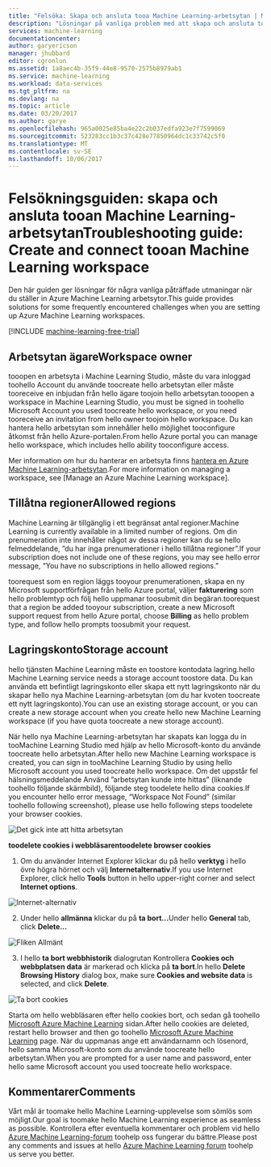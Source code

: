 ```yaml
---
title: "Felsöka: Skapa och ansluta tooa Machine Learning-arbetsytan | Microsoft Docs"
description: "Lösningar på vanliga problem med att skapa och ansluta tooan Azure Machine Learning-arbetsytan"
services: machine-learning
documentationcenter: 
author: garyericson
manager: jhubbard
editor: cgronlun
ms.assetid: 1a8aec4b-35f9-44e8-9570-2575b8979ab1
ms.service: machine-learning
ms.workload: data-services
ms.tgt_pltfrm: na
ms.devlang: na
ms.topic: article
ms.date: 03/20/2017
ms.author: garye
ms.openlocfilehash: 965a0025e85ba4e22c2b037edfa923e7f7599069
ms.sourcegitcommit: 523283cc1b3c37c428e77850964dc1c33742c5f0
ms.translationtype: MT
ms.contentlocale: sv-SE
ms.lasthandoff: 10/06/2017
---
```

# <a name="troubleshooting-guide-create-and-connect-tooan-machine-learning-workspace"></a><span data-ttu-id="71b65-103">Felsökningsguiden: skapa och ansluta tooan Machine Learning-arbetsytan</span><span class="sxs-lookup"><span data-stu-id="71b65-103">Troubleshooting guide: Create and connect tooan Machine Learning workspace</span></span>
<span data-ttu-id="71b65-104">Den här guiden ger lösningar för några vanliga påträffade utmaningar när du ställer in Azure Machine Learning arbetsytor.</span><span class="sxs-lookup"><span data-stu-id="71b65-104">This guide provides solutions for some frequently encountered challenges when you are setting up Azure Machine Learning workspaces.</span></span>

[!INCLUDE [machine-learning-free-trial](../../includes/machine-learning-free-trial.md)]

## <a name="workspace-owner"></a><span data-ttu-id="71b65-105">Arbetsytan ägare</span><span class="sxs-lookup"><span data-stu-id="71b65-105">Workspace owner</span></span>
<span data-ttu-id="71b65-106">tooopen en arbetsyta i Machine Learning Studio, måste du vara inloggad toohello Account du använde toocreate hello arbetsytan eller måste tooreceive en inbjudan från hello ägare toojoin hello arbetsytan.</span><span class="sxs-lookup"><span data-stu-id="71b65-106">tooopen a workspace in Machine Learning Studio, you must be signed in toohello Microsoft Account you used toocreate hello workspace, or you need tooreceive an invitation from hello owner toojoin hello workspace.</span></span> <span data-ttu-id="71b65-107">Du kan hantera hello arbetsytan som innehåller hello möjlighet tooconfigure åtkomst från hello Azure-portalen.</span><span class="sxs-lookup"><span data-stu-id="71b65-107">From hello Azure portal you can manage hello workspace, which includes hello ability tooconfigure access.</span></span>

<span data-ttu-id="71b65-108">Mer information om hur du hanterar en arbetsyta finns [hantera en Azure Machine Learning-arbetsytan].</span><span class="sxs-lookup"><span data-stu-id="71b65-108">For more information on managing a workspace, see [Manage an Azure Machine Learning workspace].</span></span>

[hantera en Azure Machine Learning-arbetsytan]: machine-learning-manage-workspace.md

## <a name="allowed-regions"></a><span data-ttu-id="71b65-110">Tillåtna regioner</span><span class="sxs-lookup"><span data-stu-id="71b65-110">Allowed regions</span></span>
<span data-ttu-id="71b65-111">Machine Learning är tillgänglig i ett begränsat antal regioner.</span><span class="sxs-lookup"><span data-stu-id="71b65-111">Machine Learning is currently available in a limited number of regions.</span></span> <span data-ttu-id="71b65-112">Om din prenumeration inte innehåller något av dessa regioner kan du se hello felmeddelande, ”du har inga prenumerationer i hello tillåtna regioner”.</span><span class="sxs-lookup"><span data-stu-id="71b65-112">If your subscription does not include one of these regions, you may see hello error message, “You have no subscriptions in hello allowed regions.”</span></span>

<span data-ttu-id="71b65-113">toorequest som en region läggs tooyour prenumerationen, skapa en ny Microsoft supportförfrågan från hello Azure portal, väljer **fakturering** som hello problemtyp och följ hello uppmanar toosubmit din begäran.</span><span class="sxs-lookup"><span data-stu-id="71b65-113">toorequest that a region be added tooyour subscription, create a new Microsoft support request from hello Azure portal, choose **Billing** as hello problem type, and follow hello prompts toosubmit your request.</span></span>

## <a name="storage-account"></a><span data-ttu-id="71b65-114">Lagringskonto</span><span class="sxs-lookup"><span data-stu-id="71b65-114">Storage account</span></span>
<span data-ttu-id="71b65-115">hello tjänsten Machine Learning måste en toostore kontodata lagring.</span><span class="sxs-lookup"><span data-stu-id="71b65-115">hello Machine Learning service needs a storage account toostore data.</span></span> <span data-ttu-id="71b65-116">Du kan använda ett befintligt lagringskonto eller skapa ett nytt lagringskonto när du skapar hello nya Machine Learning-arbetsytan (om du har kvoten toocreate ett nytt lagringskonto).</span><span class="sxs-lookup"><span data-stu-id="71b65-116">You can use an existing storage account, or you can create a new storage account when you create hello new Machine Learning workspace (if you have quota toocreate a new storage account).</span></span>

<span data-ttu-id="71b65-117">När hello nya Machine Learning-arbetsytan har skapats kan logga du in tooMachine Learning Studio med hjälp av hello Microsoft-konto du använde toocreate hello arbetsytan.</span><span class="sxs-lookup"><span data-stu-id="71b65-117">After hello new Machine Learning workspace is created, you can sign in tooMachine Learning Studio by using hello Microsoft account you used toocreate hello workspace.</span></span> <span data-ttu-id="71b65-118">Om det uppstår fel hälsningsmeddelande Använd ”arbetsytan kunde inte hittas” (liknande toohello följande skärmbild), följande steg toodelete hello dina cookies.</span><span class="sxs-lookup"><span data-stu-id="71b65-118">If you encounter hello error message, “Workspace Not Found” (similar toohello following screenshot), please use hello following steps toodelete your browser cookies.</span></span>

![Det gick inte att hitta arbetsytan][screen3]

<span data-ttu-id="71b65-120">**toodelete cookies i webbläsaren**</span><span class="sxs-lookup"><span data-stu-id="71b65-120">**toodelete browser cookies**</span></span>

1. <span data-ttu-id="71b65-121">Om du använder Internet Explorer klickar du på hello **verktyg** i hello övre högra hörnet och välj **Internetalternativ**.</span><span class="sxs-lookup"><span data-stu-id="71b65-121">If you use Internet Explorer, click hello **Tools** button in hello upper-right corner and select **Internet options**.</span></span>  

![Internet-alternativ][screen4]

2. <span data-ttu-id="71b65-123">Under hello **allmänna** klickar du på **ta bort...**</span><span class="sxs-lookup"><span data-stu-id="71b65-123">Under hello **General** tab, click **Delete…**</span></span>

![Fliken Allmänt][screen5]

3. <span data-ttu-id="71b65-125">I hello **ta bort webbhistorik** dialogrutan Kontrollera **Cookies och webbplatsen data** är markerad och klicka på **ta bort**.</span><span class="sxs-lookup"><span data-stu-id="71b65-125">In hello **Delete Browsing History** dialog box, make sure **Cookies and website data** is selected, and click **Delete**.</span></span>

![Ta bort cookies][screen6]

<span data-ttu-id="71b65-127">Starta om hello webbläsaren efter hello cookies bort, och sedan gå toohello [Microsoft Azure Machine Learning](https://studio.azureml.net) sidan.</span><span class="sxs-lookup"><span data-stu-id="71b65-127">After hello cookies are deleted, restart hello browser and then go toohello [Microsoft Azure Machine Learning](https://studio.azureml.net) page.</span></span> <span data-ttu-id="71b65-128">När du uppmanas ange ett användarnamn och lösenord, hello samma Microsoft-konto som du använde toocreate hello arbetsytan.</span><span class="sxs-lookup"><span data-stu-id="71b65-128">When you are prompted for a user name and password, enter hello same Microsoft account you used toocreate hello workspace.</span></span>

## <a name="comments"></a><span data-ttu-id="71b65-129">Kommentarer</span><span class="sxs-lookup"><span data-stu-id="71b65-129">Comments</span></span>

<span data-ttu-id="71b65-130">Vårt mål är toomake hello Machine Learning-upplevelse som sömlös som möjligt.</span><span class="sxs-lookup"><span data-stu-id="71b65-130">Our goal is toomake hello Machine Learning experience as seamless as possible.</span></span> <span data-ttu-id="71b65-131">Kontrollera efter eventuella kommentarer och problem vid hello [Azure Machine Learning-forum](http://social.msdn.microsoft.com/Forums/windowsazure/home?forum=MachineLearning) toohelp oss fungerar du bättre.</span><span class="sxs-lookup"><span data-stu-id="71b65-131">Please post any comments and issues at hello [Azure Machine Learning forum](http://social.msdn.microsoft.com/Forums/windowsazure/home?forum=MachineLearning) toohelp us serve you better.</span></span>

[screen1]:media/machine-learning-troubleshooting-creating-ml-workspace/screen1.png
[screen2]:media/machine-learning-troubleshooting-creating-ml-workspace/screen2.png
[screen3]:media/machine-learning-troubleshooting-creating-ml-workspace/screen3.png
[screen4]:media/machine-learning-troubleshooting-creating-ml-workspace/screen4.png
[screen5]:media/machine-learning-troubleshooting-creating-ml-workspace/screen5.png
[screen6]:media/machine-learning-troubleshooting-creating-ml-workspace/screen6.png
